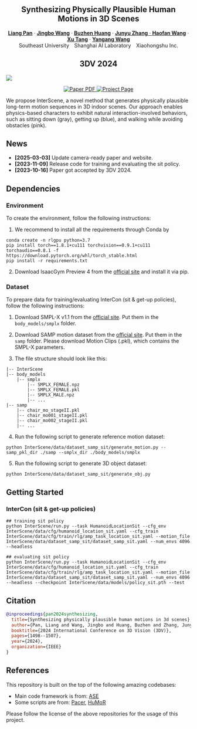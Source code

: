 <p align="center">

  <h2 align="center">Synthesizing Physically Plausible Human Motions in 3D Scenes</h2>
  <p align="center">
    <a href="https://liangpan99.github.io/"><strong>Liang Pan</strong></a>
    ·  
    <a href="https://scholar.google.com/citations?user=GStTsxAAAAAJ&hl=en&oi=ao"><strong>Jingbo Wang</strong></a>
    ·
    <a href="http://www.buzhenhuang.com/"><strong>Buzhen Huang</strong></a>
    ·
    <a href="https://budiu-39.github.io/"><strong>Junyu Zhang</strong>
    ·
    <a href="https://haofanwang.github.io/"><strong>Haofan Wang</strong></a>
    ·
    <a href="https://tangxuvis.github.io/"><strong>Xu Tang</strong></a>
    ·
    <a href="https://www.yangangwang.com/"><strong>Yangang Wang</strong></a>
    <br>
    Southeast University&emsp;Shanghai AI Laboratory&emsp;Xiaohongshu Inc.
  </p>
  <h2 align="center">3DV 2024</h2>
  <img src='https://github.com/liangpan99/InterScene/blob/main/docs/assets/teaser.png'>
</p>

<p align="center">
    <a href="https://arxiv.org/abs/2308.09036">
      <img src='https://img.shields.io/badge/Paper-PDF-green?style=for-the-badge&logo=adobeacrobatreader&logoWidth=20&logoColor=white&labelColor=66cc00&color=94DD15' alt='Paper PDF'>
    </a>
    <a href='https://liangpan99.github.io/InterScene'>
      <img src='https://img.shields.io/badge/InterScene-Page-orange?style=for-the-badge&logo=Google%20chrome&logoColor=white&labelColor=D35400' alt='Project Page'></a>
  </p>

We propose InterScene, a novel method that generates physically plausible long-term motion sequences in 3D indoor scenes. Our approach enables physics-based characters to exhibit natural interaction-involved behaviors, such as sitting down (gray), getting up (blue), and walking while avoiding obstacles (pink).

## News
- **[2025-03-03]** Update camera-ready paper and website.
- **[2023-11-09]** Release code for training and evaluating the sit policy.
- **[2023-10-16]** Paper got accepted by 3DV 2024.

## Dependencies

### Environment

To create the environment, follow the following instructions: 

1. We recommend to install all the requirements through Conda by
```
conda create -n rlgpu python=3.7
pip install torch==1.8.1+cu111 torchvision==0.9.1+cu111 torchaudio==0.8.1 -f https://download.pytorch.org/whl/torch_stable.html
pip install -r requirements.txt
```

2. Download IsaacGym Preview 4 from the [official site](https://developer.nvidia.com/isaac-gym) and install it via pip.


### Dataset

To prepare data for training/evaluating InterCon (sit & get-up policies), follow the following instructions:

1. Download SMPL-X v1.1 from the [official site](https://smpl-x.is.tue.mpg.de/). Put them in the `body_models/smplx` folder. 

2. Download SAMP motion dataset from the [official site](https://samp.is.tue.mpg.de/). Put them in the `samp` folder. Please download Motion Clips (.pkl), which contains the SMPL-X parameters.

3. The file structure should look like this:

```
|-- InterScene
|-- body_models
    |-- smplx
        |-- SMPLX_FEMALE.npz
        |-- SMPLX_FEMALE.pkl
        |-- SMPLX_MALE.npz
        |-- ...
|-- samp
    |-- chair_mo_stageII.pkl
    |-- chair_mo001_stageII.pkl
    |-- chair_mo002_stageII.pkl
    |-- ...
```

4. Run the following script to generate reference motion dataset:

```
python InterScene/data/dataset_samp_sit/generate_motion.py --samp_pkl_dir ./samp --smplx_dir ./body_models/smplx
```

5. Run the following script to generate 3D object dataset:

```
python InterScene/data/dataset_samp_sit/generate_obj.py
```

## Getting Started

### InterCon (sit & get-up policies)

```
## training sit policy
python InterScene/run.py --task HumanoidLocationSit --cfg_env InterScene/data/cfg/humanoid_location_sit.yaml --cfg_train InterScene/data/cfg/train/rlg/amp_task_location_sit.yaml --motion_file InterScene/data/dataset_samp_sit/dataset_samp_sit.yaml --num_envs 4096 --headless

## evaluating sit policy
python InterScene/run.py --task HumanoidLocationSit --cfg_env InterScene/data/cfg/humanoid_location_sit.yaml --cfg_train InterScene/data/cfg/train/rlg/amp_task_location_sit.yaml --motion_file InterScene/data/dataset_samp_sit/dataset_samp_sit.yaml --num_envs 4096 --headless --checkpoint InterScene/data/models/policy_sit.pth --test
```

## Citation

```bibtex
@inproceedings{pan2024synthesizing,
  title={Synthesizing physically plausible human motions in 3d scenes},
  author={Pan, Liang and Wang, Jingbo and Huang, Buzhen and Zhang, Junyu and Wang, Haofan and Tang, Xu and Wang, Yangang},
  booktitle={2024 International Conference on 3D Vision (3DV)},
  pages={1498--1507},
  year={2024},
  organization={IEEE}
}
```

## References
This repository is built on the top of the following amazing codebases: 
* Main code framework is from: [ASE](https://github.com/nv-tlabs/ASE)
* Some scripts are from: [Pacer](https://github.com/nv-tlabs/pacer/tree/main), [HuMoR](https://github.com/davrempe/humor)

Please follow the license of the above repositories for the usage of this project.